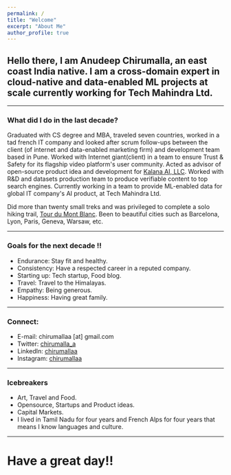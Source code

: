 ```yaml
---
permalink: /
title: "Welcome"
excerpt: "About Me"
author_profile: true
---
```


## Hello there, I am Anudeep Chirumalla, an east coast India native. I am a cross-domain expert in cloud-native and data-enabled ML projects at scale currently working for Tech Mahindra Ltd.

---
### What did I do in the last decade?

Graduated with CS degree and MBA, traveled seven countries, worked in a tad french IT company and looked after scrum follow-ups between the client (of internet and data-enabled marketing firm) and development team based in Pune. Worked with Internet giant(client) in a team to ensure Trust & Safety for its flagship video platform's user community. Acted as advisor of open-source product idea and development for [Kalana AI, LLC](https://kalana.dev/). Worked with R&D and datasets production team to produce verifiable content to top search engines. Currently working in a team to provide ML-enabled data for global IT company's AI product, at Tech Mahindra Ltd.

Did more than twenty small treks and was privileged to complete a solo hiking trail, [Tour du Mont Blanc](https://www.flickr.com/photos/chirumallaa/albums/72157715540539888/with/50241937246/). Been to beautiful cities such as Barcelona, Lyon, Paris, Geneva, Warsaw, etc.

---

### Goals for the next decade !!

* Endurance: Stay fit and healthy.
* Consistency: Have a respected career in a reputed company.
* Starting up: Tech startup, Food blog.
* Travel: Travel to the Himalayas.
* Empathy: Being generous.
* Happiness: Having great family. 

---

### Connect:

* E-mail: chirumallaa [at] gmail.com
* Twitter: [chirumalla_a](http://twitter.com/chirumalla_a)
* LinkedIn: [chirumallaa](http://www.linkedin.com/in/chirumallaa)
* Instagram: [chirumallaa](http://www.instagram.com/chirumallaa)

---


### Icebreakers

* Art, Travel and Food. 
* Opensource, Startups and Product ideas.
* Capital Markets.
* I lived in Tamil Nadu for four years and French Alps for four years that means I know languages and culture.


---





# Have a great day!!
